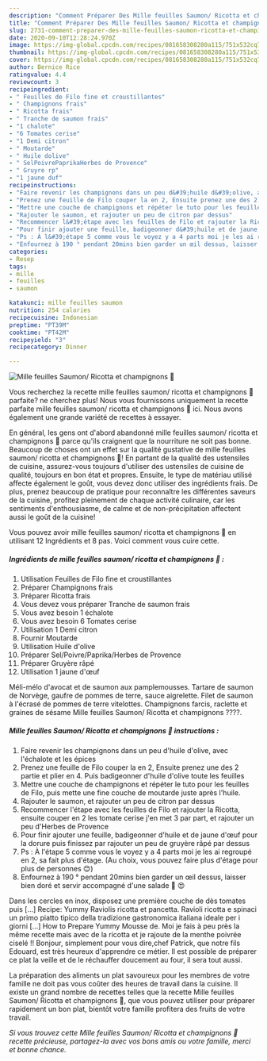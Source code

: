 ```yaml
---
description: "Comment Préparer Des Mille feuilles Saumon/ Ricotta et champignons 🍄"
title: "Comment Préparer Des Mille feuilles Saumon/ Ricotta et champignons 🍄"
slug: 2731-comment-preparer-des-mille-feuilles-saumon-ricotta-et-champignons
date: 2020-09-10T12:28:24.970Z
image: https://img-global.cpcdn.com/recipes/081658308280a115/751x532cq70/mille-feuilles-saumon-ricotta-et-champignons-🍄-photo-principale-de-la-recette.jpg
thumbnail: https://img-global.cpcdn.com/recipes/081658308280a115/751x532cq70/mille-feuilles-saumon-ricotta-et-champignons-🍄-photo-principale-de-la-recette.jpg
cover: https://img-global.cpcdn.com/recipes/081658308280a115/751x532cq70/mille-feuilles-saumon-ricotta-et-champignons-🍄-photo-principale-de-la-recette.jpg
author: Bernice Rice
ratingvalue: 4.4
reviewcount: 3
recipeingredient:
- " Feuilles de Filo fine et croustillantes"
- " Champignons frais"
- " Ricotta frais"
- " Tranche de saumon frais"
- "1 chalote"
- "6 Tomates cerise"
- "1 Demi citron"
- " Moutarde"
- " Huile dolive"
- " SelPoivrePaprikaHerbes de Provence"
- " Gruyre rp"
- "1 jaune duf"
recipeinstructions:
- "Faire revenir les champignons dans un peu d&#39;huile d&#39;olive, avec l&#39;échalote et les épices"
- "Prenez une feuille de Filo couper la en 2, Ensuite prenez une des 2 partie et plier en 4. Puis badigeonner d&#39;huile d&#39;olive toute les feuilles"
- "Mettre une couche de champignons et répéter le tuto pour les feuilles de Filo, puis mette une fine couche de moutarde juste après l&#39;huile."
- "Rajouter le saumon, et rajouter un peu de citron par dessus"
- "Recommencer l&#39;étape avec les feuilles de Filo et rajouter la Ricotta, ensuite couper en 2 les tomate cerise j&#39;en met 3 par part, et rajouter un peu d&#39;Herbes de Provence"
- "Pour finir ajouter une feuille, badigeonner d&#39;huile et de jaune d&#39;œuf pour la dorure puis finissez par rajouter un peu de gruyère râpé par dessus"
- "Ps : À l&#39;étape 5 comme vous le voyez y a 4 parts moi je les ai regroupé en 2, sa fait plus d&#39;étage. (Au choix, vous pouvez faire plus d&#39;étage pour plus de personnes 😊)"
- "Enfournez à 190 ° pendant 20mins bien garder un œil dessus, laisser bien doré et servir accompagné d&#39;une salade 🥗 😍"
categories:
- Resep
tags:
- mille
- feuilles
- saumon

katakunci: mille feuilles saumon 
nutrition: 254 calories
recipecuisine: Indonesian
preptime: "PT39M"
cooktime: "PT42M"
recipeyield: "3"
recipecategory: Dinner

---
```



![Mille feuilles Saumon/ Ricotta et champignons 🍄](https://img-global.cpcdn.com/recipes/081658308280a115/751x532cq70/mille-feuilles-saumon-ricotta-et-champignons-🍄-photo-principale-de-la-recette.jpg)

Vous recherchez la recette mille feuilles saumon/ ricotta et champignons 🍄 parfaite? ne cherchez plus! Nous vous fournissons uniquement la recette parfaite mille feuilles saumon/ ricotta et champignons 🍄 ici. Nous avons également une grande variété de recettes à essayer.

En général, les gens ont d'abord abandonné mille feuilles saumon/ ricotta et champignons 🍄 parce qu'ils craignent que la nourriture ne soit pas bonne. Beaucoup de choses ont un effet sur la qualité gustative de mille feuilles saumon/ ricotta et champignons 🍄! En partant de la qualité des ustensiles de cuisine, assurez-vous toujours d'utiliser des ustensiles de cuisine de qualité, toujours en bon état et propres. Ensuite, le type de matériau utilisé affecte également le goût, vous devez donc utiliser des ingrédients frais. De plus, prenez beaucoup de pratique pour reconnaître les différentes saveurs de la cuisine, profitez pleinement de chaque activité culinaire, car les sentiments d'enthousiasme, de calme et de non-précipitation affectent aussi le goût de la cuisine!

<!--inarticleads1-->

Vous pouvez avoir mille feuilles saumon/ ricotta et champignons 🍄 en utilisant 12 Ingrédients et 8 pas. Voici comment vous cuire cette.

##### Ingrédients de mille feuilles saumon/ ricotta et champignons 🍄 :

1. Utilisation  Feuilles de Filo fine et croustillantes
1. Préparer  Champignons frais
1. Préparer  Ricotta frais
1. Vous devez vous préparer  Tranche de saumon frais
1. Vous avez besoin 1 échalote
1. Vous avez besoin 6 Tomates cerise
1. Utilisation 1 Demi citron
1. Fournir  Moutarde
1. Utilisation  Huile d&#39;olive
1. Préparer  Sel/Poivre/Paprika/Herbes de Provence
1. Préparer  Gruyère râpé
1. Utilisation 1 jaune d&#39;œuf


Méli-mélo d&#39;avocat et de saumon aux pamplemousses. Tartare de saumon de Norvège, gaufre de pommes de terre, sauce aigrelette. Filet de saumon à l&#39;écrasé de pommes de terre vitelottes. Champignons farcis, raclette et graines de sésame Mille feuilles Saumon/ Ricotta et champignons ????. 

<!--inarticleads2-->

##### Mille feuilles Saumon/ Ricotta et champignons 🍄 instructions :

1. Faire revenir les champignons dans un peu d&#39;huile d&#39;olive, avec l&#39;échalote et les épices
1. Prenez une feuille de Filo couper la en 2, Ensuite prenez une des 2 partie et plier en 4. Puis badigeonner d&#39;huile d&#39;olive toute les feuilles
1. Mettre une couche de champignons et répéter le tuto pour les feuilles de Filo, puis mette une fine couche de moutarde juste après l&#39;huile.
1. Rajouter le saumon, et rajouter un peu de citron par dessus
1. Recommencer l&#39;étape avec les feuilles de Filo et rajouter la Ricotta, ensuite couper en 2 les tomate cerise j&#39;en met 3 par part, et rajouter un peu d&#39;Herbes de Provence
1. Pour finir ajouter une feuille, badigeonner d&#39;huile et de jaune d&#39;œuf pour la dorure puis finissez par rajouter un peu de gruyère râpé par dessus
1. Ps : À l&#39;étape 5 comme vous le voyez y a 4 parts moi je les ai regroupé en 2, sa fait plus d&#39;étage. (Au choix, vous pouvez faire plus d&#39;étage pour plus de personnes 😊)
1. Enfournez à 190 ° pendant 20mins bien garder un œil dessus, laisser bien doré et servir accompagné d&#39;une salade 🥗 😍


Dans les cercles en inox, disposez une première couche de dès tomates puis […] Recipe: Yummy Raviolis ricotta et pancetta. Ravioli ricotta e spinaci un primo piatto tipico della tradizione gastronomica italiana ideale per i giorni […] How to Prepare Yummy Mousse de. Moi je fais à peu près la même recette mais avec de la ricotta et je rajoute de la menthe poivrée ciselé !! Bonjour, simplement pour vous dire,chef Patrick, que notre fils Edouard, est très heureux d&#39;apprendre ce métier. Il est possible de préparer ce plat la veille et de le réchauffer doucement au four, il sera tout aussi. 

<!--inarticleads1-->

<p>
La préparation des aliments un plat savoureux pour les membres de votre famille ne doit pas vous coûter des heures de travail dans la cuisine. Il existe un grand nombre de recettes telles que la recette Mille feuilles Saumon/ Ricotta et champignons 🍄, que vous pouvez utiliser pour préparer rapidement un bon plat, bientôt votre famille profitera des fruits de votre travail.
</p>

<p>
<i>Si vous trouvez cette Mille feuilles Saumon/ Ricotta et champignons 🍄 recette précieuse, partagez-la avec vos bons amis ou votre famille, merci et bonne chance.</i>
</p>

